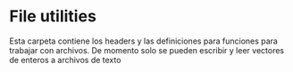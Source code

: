 # File utilities

Esta carpeta contiene los headers y las definiciones para funciones para trabajar con archivos. De momento solo se pueden escribir y leer vectores de enteros a archivos de texto
